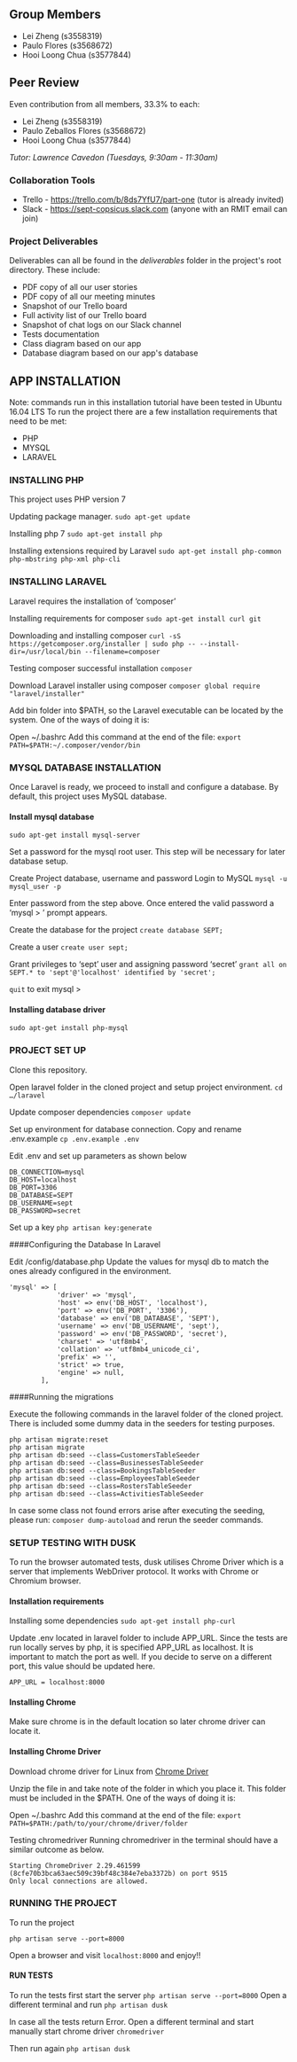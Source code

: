 ## Group Members
- Lei Zheng (s3558319)
- Paulo Flores (s3568672)
- Hooi Loong Chua (s3577844)

## Peer Review
Even contribution from all members, 33.3% to each:
- Lei Zheng (s3558319)
- Paulo Zeballos Flores (s3568672)
- Hooi Loong Chua (s3577844)

*Tutor: Lawrence Cavedon (Tuesdays, 9:30am - 11:30am)*

### Collaboration Tools
- Trello - https://trello.com/b/8ds7YfU7/part-one (tutor is already invited)
- Slack - https://sept-copsicus.slack.com (anyone with an RMIT email can join)

### Project Deliverables
Deliverables can all be found in the *deliverables* folder in the project's root directory.
These include:
- PDF copy of all our user stories
- PDF copy of all our meeting minutes
- Snapshot of our Trello board
- Full activity list of our Trello board
- Snapshot of chat logs on our Slack channel
- Tests documentation
- Class diagram based on our app
- Database diagram based on our app's database

## APP INSTALLATION

Note: commands run in this installation tutorial have been tested in Ubuntu 16.04 LTS
To run the project there are a few installation requirements that need to be met:
* PHP
* MYSQL
* LARAVEL

### INSTALLING PHP
This project uses PHP version 7

Updating package manager.
`sudo apt-get update`

Installing php 7
`sudo apt-get install php`

Installing extensions required by Laravel
`sudo apt-get install php-common php-mbstring php-xml php-cli`


### INSTALLING LARAVEL
Laravel requires the installation of ‘composer’

Installing requirements for composer
`sudo apt-get install curl git`

Downloading and installing composer
`curl -sS https://getcomposer.org/installer | sudo php -- --install-dir=/usr/local/bin --filename=composer`

Testing composer successful installation
`composer`

Download Laravel installer using composer
`composer global require "laravel/installer"`

Add bin folder into $PATH, so the Laravel executable can be located by the system.  One of the ways of doing it is:

Open ~/.bashrc
Add this command at the end of the file:
`export PATH=$PATH:~/.composer/vendor/bin`

### MYSQL DATABASE INSTALLATION
Once Laravel is ready, we proceed to install and configure a database. By default, this project uses MySQL database.

#### Install mysql database
`sudo apt-get install mysql-server`

Set a password for the mysql root user. This step will be necessary for later database setup.

Create Project database, username and password
Login to MySQL
`mysql -u mysql_user -p`

Enter password from the step above. Once entered the valid password a ‘mysql > ’ prompt appears.

Create the database for the project
`create database SEPT;`

Create a user
`create user sept;`

Grant privileges to ‘sept’ user and assigning password ‘secret’
`grant all on SEPT.* to 'sept'@'localhost' identified by 'secret';`

`quit` to exit mysql >

#### Installing database driver
`sudo apt-get install php-mysql`


### PROJECT SET UP

Clone this repository.

Open laravel folder in the cloned project and setup project environment.
`cd …/laravel`

Update composer dependencies
`composer update`

Set up environment for database connection.
Copy and rename .env.example
`cp .env.example .env`

Edit .env and set up parameters as shown below
```
DB_CONNECTION=mysql
DB_HOST=localhost
DB_PORT=3306
DB_DATABASE=SEPT
DB_USERNAME=sept
DB_PASSWORD=secret
```

Set up a key
`php artisan key:generate`

####Configuring the Database In Laravel

Edit /config/database.php
Update the values for mysql db to match the ones already configured in the environment.
```
'mysql' => [
            'driver' => 'mysql',
            'host' => env('DB_HOST', 'localhost'),
            'port' => env('DB_PORT', '3306'),
            'database' => env('DB_DATABASE', 'SEPT'),
            'username' => env('DB_USERNAME', 'sept'),
            'password' => env('DB_PASSWORD', 'secret'),
            'charset' => 'utf8mb4',
            'collation' => 'utf8mb4_unicode_ci',
            'prefix' => '',
            'strict' => true,
            'engine' => null,
        ],
```

####Running the migrations

Execute the following commands in the laravel folder of the cloned project. There is included some dummy data in the seeders for testing purposes.
```
php artisan migrate:reset
php artisan migrate
php artisan db:seed --class=CustomersTableSeeder
php artisan db:seed --class=BusinessesTableSeeder
php artisan db:seed --class=BookingsTableSeeder
php artisan db:seed --class=EmployeesTableSeeder
php artisan db:seed --class=RostersTableSeeder
php artisan db:seed --class=ActivitiesTableSeeder

```

In case some class not found errors arise after executing the seeding, please run:
`composer dump-autoload` and rerun the seeder commands.

### SETUP TESTING WITH DUSK
To run the browser automated tests, dusk utilises Chrome Driver which is a server that implements WebDriver protocol. It works with Chrome or Chromium browser.

#### Installation requirements

Installing some dependencies
`sudo apt-get install php-curl`

Update .env located in laravel folder to include APP_URL.
Since the tests are run locally serves by php, it is specified APP_URL as localhost. It is important to match the port as well. If you decide to serve on a different port, this value should be updated here.

`APP_URL = localhost:8000`

#### Installing Chrome
Make sure chrome is in the default location so later chrome driver can locate it.

#### Installing Chrome Driver
Download chrome driver for Linux from
[Chrome Driver](https://chromedriver.storage.googleapis.com/index.html?path=2.29/)

Unzip the file in and take note of the folder in which you place it. This folder must be included in the $PATH. One of the ways of doing it is:

Open ~/.bashrc
Add this command at the end of the file:
`export PATH=$PATH:/path/to/your/chrome/driver/folder`

Testing chromedriver
Running chromedriver in the terminal should have a similar outcome as below.
```
Starting ChromeDriver 2.29.461599 (8cfe70b3bca63aec509c39bf48c384e7eba3372b) on port 9515
Only local connections are allowed.
```

### RUNNING THE PROJECT
To run the project

`php artisan serve --port=8000`

Open a browser and visit `localhost:8000` and enjoy!!


#### RUN TESTS
To run the tests first start the server
`php artisan serve --port=8000`
Open a different terminal and run
`php artisan dusk`

In case all the tests return Error. Open a different terminal and start manually start chrome driver
`chromedriver`

Then run again
`php artisan dusk`
